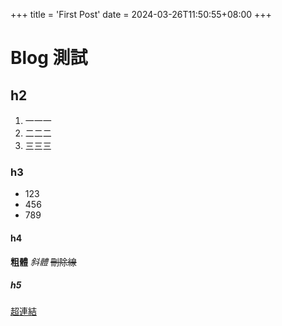 +++
title = 'First Post'
date = 2024-03-26T11:50:55+08:00
+++

# Blog 測試

## h2

1. 一一一
2. 二二二
3. 三三三

### h3

* 123
* 456
* 789

#### h4

**粗體**
_斜體_
~~刪除線~~

##### h5

[超連結](https://www.google.com)
